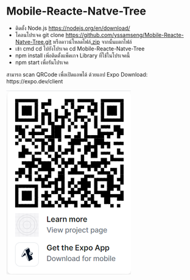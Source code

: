 # Mobile-Reacte-Natve-Tree
* ติดตั้ง Node.js https://nodejs.org/en/download/
* โคลนโปรเจค git clone https://github.com/yssamseng/Mobile-Reacte-Natve-Tree.git หรือดาวน์โหลดไฟล์<a href="https://github.com/yssamseng/Mobile-Reacte-Natve-Tree/archive/refs/heads/main.zip">.zip</a> จากนั้นแตกไฟล์
* เข้า cmd
  cd ไปยังโปรเจค cd Mobile-Reacte-Natve-Tree
* npm install เพิ่อติดตั้งแพ็คเกจ Library ที่ใช้ในโปรเจคนี้
* npm start เพื่อรันโปรเจค

<div>สามารถ scan QRCode เพื่อเปิดแอพได้ ด้วยแอป Expo Download: https://expo.dev/client</div>

![alt text](https://github.com/yssamseng/Mobile-Reacte-Natve-Tree/blob/main/qrCodeExpoPublish.png?raw=true)
